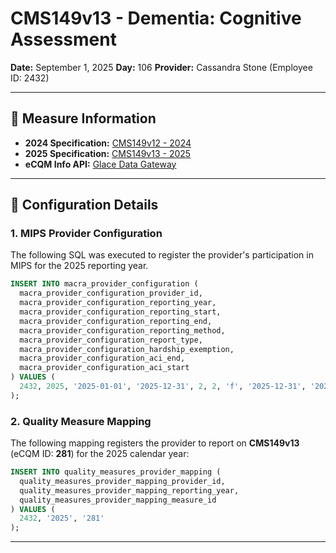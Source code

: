 # CMS149v13 - Dementia: Cognitive Assessment

**Date:** September 1, 2025
**Day:** 106
**Provider:** Cassandra Stone (Employee ID: 2432)

---

## 📄 Measure Information

* **2024 Specification:** [CMS149v12 - 2024](https://static.glaceemr.com/ECQM/2024/CMS149v12.html)
* **2025 Specification:** [CMS149v13 - 2025](https://static.glaceemr.com/ECQM/2025/CMS149v13.html)
* **eCQM Info API:** [Glace Data Gateway](https://datagateway.glaceemr.com/DataGatewayMediSpan/eCQMServices/getECQMInfoById?ids=281&reportingYear=2025)

---

## 🔧 Configuration Details

### 1. MIPS Provider Configuration

The following SQL was executed to register the provider's participation in MIPS for the 2025 reporting year.

```sql
INSERT INTO macra_provider_configuration (
  macra_provider_configuration_provider_id,
  macra_provider_configuration_reporting_year,
  macra_provider_configuration_reporting_start,
  macra_provider_configuration_reporting_end,
  macra_provider_configuration_reporting_method,
  macra_provider_configuration_report_type,
  macra_provider_configuration_hardship_exemption,
  macra_provider_configuration_aci_end,
  macra_provider_configuration_aci_start
) VALUES (
  2432, 2025, '2025-01-01', '2025-12-31', 2, 2, 'f', '2025-12-31', '2025-01-01'
);
```

### 2. Quality Measure Mapping

The following mapping registers the provider to report on **CMS149v13** (eCQM ID: **281**) for the 2025 calendar year:

```sql
INSERT INTO quality_measures_provider_mapping (
  quality_measures_provider_mapping_provider_id,
  quality_measures_provider_mapping_reporting_year,
  quality_measures_provider_mapping_measure_id
) VALUES (
  2432, '2025', '281'
);
```

---


